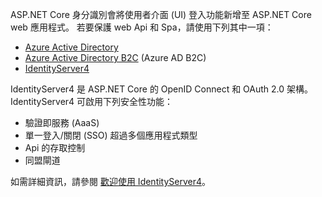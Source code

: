 ASP.NET Core 身分識別會將使用者介面 (UI) 登入功能新增至 ASP.NET Core web 應用程式。 若要保護 web Api 和 Spa，請使用下列其中一項：

* [Azure Active Directory](/azure/api-management/api-management-howto-protect-backend-with-aad)
* [Azure Active Directory B2C](/azure/active-directory-b2c/active-directory-b2c-custom-rest-api-netfw) (Azure AD B2C) 
* [IdentityServer4](https://identityserver.io)

IdentityServer4 是 ASP.NET Core 的 OpenID Connect 和 OAuth 2.0 架構。 IdentityServer4 可啟用下列安全性功能：

* 驗證即服務 (AaaS) 
* 單一登入/關閉 (SSO) 超過多個應用程式類型
* Api 的存取控制
* 同盟閘道

如需詳細資訊，請參閱 [歡迎使用 IdentityServer4](https://docs.identityserver.io/en/latest/index.html)。
